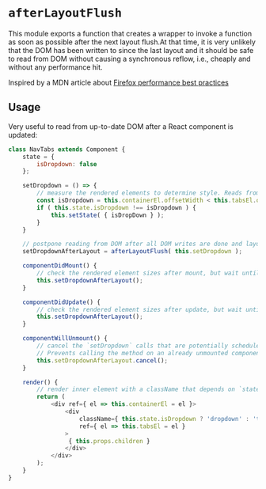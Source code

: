 `afterLayoutFlush`
=================

This module exports a function that creates a wrapper to invoke a function as soon as possible
after the next layout flush.At that time, it is very unlikely that the DOM has been written to
since the last layout and it should be safe to read from DOM without causing a synchronous reflow,
i.e., cheaply and without any performance hit.

Inspired by a MDN article about [Firefox performance best practices](https://developer.mozilla.org/en-US/Firefox/Performance_best_practices_for_Firefox_fe_engineers)

## Usage

Very useful to read from up-to-date DOM after a React component is updated:

```js
class NavTabs extends Component {
	state = {
		isDropdown: false
	};

	setDropdown = () => {
		// measure the rendered elements to determine style. Reads from DOM (!)
		const isDropdown = this.containerEl.offsetWidth < this.tabsEl.offsetWidth;
		if ( this.state.isDropdown !== isDropdown ) {
			this.setState( { isDropDown } );
		}
	}

	// postpone reading from DOM after all DOM writes are done and layout is flushed
	setDropdownAfterLayout = afterLayoutFlush( this.setDropdown );

	componentDidMount() {
		// check the rendered element sizes after mount, but wait until after layout
		this.setDropdownAfterLayout();
	}

	componentDidUpdate() {
		// check the rendered element sizes after update, but wait until after layout
		this.setDropdownAfterLayout();
	}

	componentWillUnmount() {
		// cancel the `setDropdown` calls that are potentially scheduled to be executed.
		// Prevents calling the method on an already unmounted component.
		this.setDropdownAfterLayout.cancel();
	}

	render() {
		// render inner element with a className that depends on `state.isDropdown`
		return (
			<div ref={ el => this.containerEl = el }>
				<div
					className={ this.state.isDropdown ? 'dropdown' : 'tabs' }
					ref={ el => this.tabsEl = el }
				>
				 { this.props.children }
				</div>
			</div>
		);
	}
}
```
